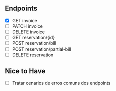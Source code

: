 ## Endpoints
- [X] GET invoice
- [ ] PATCH invoice
- [ ] DELETE invoice
- [ ] GET reservation/{id}
- [ ] POST reservation/bill
- [ ] POST reservation/partial-bill
- [ ] DELETE reservation

## Nice to Have

- [ ] Tratar cenarios de erros comuns dos endpoints